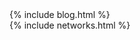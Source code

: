 <div class="main-wrapper" id="page-blog">
    <div id="roadmap">
        <div class="dont-skew-wrap">
            <div class="dont-skew width-100">
               {% include blog.html %}
            </div>
        </div>
     </div>
    {% include networks.html %}
</div>